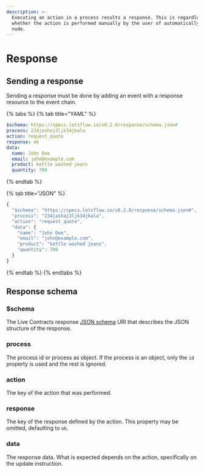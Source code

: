 ```yaml
---
description: >-
  Executing an action in a process results a response. This is regardless of
  whether the action is performed manually by the user of automatically by the
  node.
---
```


# Response

## Sending a response

Sending a response must be done by adding an event with a response resource to the event chain.

{% tabs %}
{% tab title="YAML" %}
```yaml
$schema: https://specs.letsflow.io/v0.2.0/response/schema.json#
process: 234jashaj3ljk34jkala
action: request_quote
response: ok
data:
  name: John Doe
  email: john@example.com
  product: kettle washed jeans
  quantity: 700
```
{% endtab %}

{% tab title="JSON" %}
```javascript
{
  "$schema": "https://specs.letsflow.io/v0.2.0/response/schema.json#",
  "process": "234jashaj3ljk34jkala",
  "action": "request_quote",
  "data": {
    "name": "John Doe",
    "email": "john@example.com",
    "product": "kettle washed jeans",
    "quantity": 700
  }
}
```
{% endtab %}
{% endtabs %}

## Response schema

### $schema

The Live Contracts response [JSON schema](http://json-schema.org) URI that describes the JSON structure of the response.

### process

The process id or process as object. If the process is an object, only the `id` property is used and the rest is ignored.

### action

The key of the action that was performed.

### response

The key of the response defined by the action. This property may be omitted, defaulting to `ok`.

### data

The response data. What is expected depends on the action, specifically on the update instruction.

